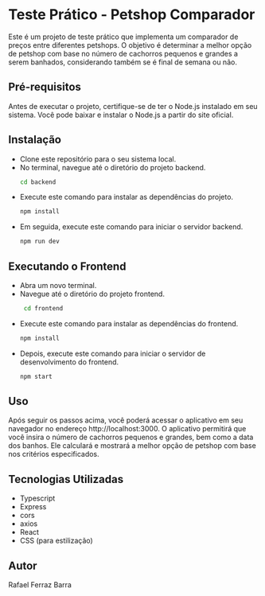  # Teste Prático - Petshop Comparador
Este é um projeto de teste prático que implementa um comparador de preços entre diferentes petshops. O objetivo é determinar a melhor opção de petshop com base no número de cachorros pequenos e grandes a serem banhados, considerando também se é final de semana ou não.

 ## Pré-requisitos
Antes de executar o projeto, certifique-se de ter o Node.js instalado em seu sistema. Você pode baixar e instalar o Node.js a partir do site oficial.

 ## Instalação
- Clone este repositório para o seu sistema local.
- No terminal, navegue até o diretório do projeto backend.
     ```sh 
  cd backend
- Execute este comando para instalar as dependências do projeto.
   ```sh 
  npm install 
- Em seguida, execute este comando para iniciar o servidor backend.
  ```sh 
  npm run dev

 ## Executando o Frontend
- Abra um novo terminal.
- Navegue até o diretório do projeto frontend.
  ```sh 
   cd frontend
- Execute este comando para instalar as dependências do frontend.
    ```sh 
  npm install
- Depois, execute este comando para iniciar o servidor de desenvolvimento do frontend.
    ```sh 
  npm start
 ## Uso
Após seguir os passos acima, você poderá acessar o aplicativo em seu navegador no endereço http://localhost:3000. O aplicativo permitirá que você insira o número de cachorros pequenos e grandes, bem como a data dos banhos. Ele calculará e mostrará a melhor opção de petshop com base nos critérios especificados.

## Tecnologias Utilizadas
- Typescript
- Express
- cors
- axios
- React
- CSS (para estilização)
 ## Autor
Rafael Ferraz Barra

